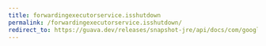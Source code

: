 ```yaml
---
title: forwardingexecutorservice.isshutdown
permalink: /forwardingexecutorservice.isshutdown/
redirect_to: https://guava.dev/releases/snapshot-jre/api/docs/com/google/common/util/concurrent/ForwardingExecutorService.html#isShutdown--
---
```

